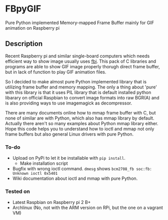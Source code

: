 # FBpyGIF
Pure Python implemented Memory-mapped Frame Buffer mainly for GIF animation on Raspberry pi

## Description
Recent Raspberry pi and similar single-board computers which needs efficient way to show image usually uses [fbi](https://www.kraxel.org/blog/linux/fbida/).
This pack of C libraries and programs are able to show GIF image properly thorugh direct frame buffer, but in lack of function to play GIF animation files.

So I decided to make almost pure Python implemented library that is utilizing frame buffer and memory mapping.
The only a thing about 'pure' with this library is that it uses PIL library that is default installed python libarary on official Raspbian to convert image formats into raw BGR(A) and is also providing ways to use imagemagick as decompressor.

There are many documents online how to mmap frame buffer with C, but none of similar are with Python, which also has mmap library by default. Actually there aren't so many examples about Python mmap library either. Hope this code helps you to understand how to ioctl and mmap not only frame buffers but also general Linux drivers with pure Python. 

### To-do
 - Upload on PyPi to let it be installable with `pip install`.
   - Make installation script
 - Bugfix with wrong ioctl command. `dmesg` shows `bcm2708_fb soc:fb: Unknown ioctl 0x5401`
 - Wiki documentation about ioctl and mmap with pure Python.

### Tested on
 - Latest Raspbian on Raspberry pi 2 B+
 - Archlinux (No, not with the ARM version on RPi, but the one on a vagrant VM)
